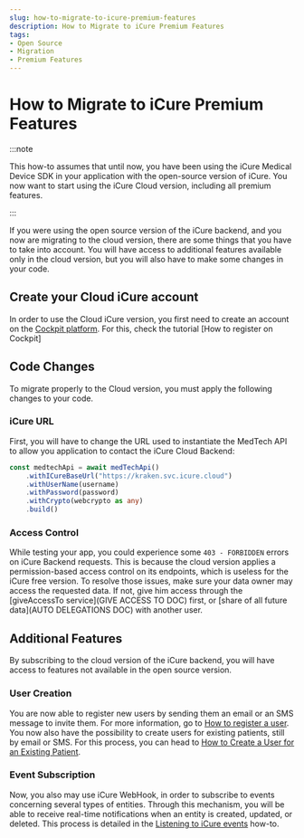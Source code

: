 ```yaml
---
slug: how-to-migrate-to-icure-premium-features
description: How to Migrate to iCure Premium Features
tags:
- Open Source
- Migration
- Premium Features
---
```


# How to Migrate to iCure Premium Features

:::note

This how-to assumes that until now, you have been using the iCure Medical Device SDK in your application with the open-source
 version of iCure. You now want to start using the iCure Cloud version, including all premium features.

:::

If you were using the open source version of the iCure backend, and you now are migrating to the cloud version, there are
some things that you have to take into account. You will have access to additional features available only in the cloud version,
but you will also have to make some changes in your code.

## Create your Cloud iCure account

In order to use the Cloud iCure version, you first need to create an account on the 
 [Cockpit platform](https://cockpit.icure.cloud). For this, check the tutorial [How to register on Cockpit]

## Code Changes

To migrate properly to the Cloud version, you must apply the following changes to your code.

### iCure URL

First, you will have to change the URL used to instantiate the MedTech API to allow you application to contact the iCure
 Cloud Backend:
```typescript
const medtechApi = await medTechApi()
    .withICureBaseUrl("https://kraken.svc.icure.cloud")
    .withUserName(username)
    .withPassword(password)
    .withCrypto(webcrypto as any)
    .build()
```

### Access Control

While testing your app, you could experience some `403 - FORBIDDEN` errors on iCure Backend requests.
 This is because the cloud version applies a permission-based access control on its endpoints, which is useless for the iCure free version.
To resolve those issues, make sure your data owner may access the requested data. 
 If not, give him access through the [giveAccessTo service](GIVE ACCESS TO DOC) first, or [share of all future data](AUTO DELEGATIONS DOC) with another user.

## Additional Features

By subscribing to the cloud version of the iCure backend, you will have access to features not available in the open source
 version.

### User Creation

You are now able to register new users by sending them an email or an SMS message to invite them. For more information, 
 go to [How to register a user](./how-to-register-a-user.md).
You now also have the possibility to create users for existing patients, still by email or SMS. For this process, you can 
 head to [How to Create a User for an Existing Patient](./how-to-create-a-user-from-a-patient.md).

### Event Subscription

Now, you also may use iCure WebHook, in order to subscribe to events concerning several types of entities. 
 Through this mechanism, you will be able to receive real-time notifications when an entity is created, updated, or deleted.
This process is detailed in the [Listening to iCure events](./listen-to-icure-events.md) how-to.
